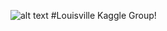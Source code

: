 ![alt text](https://kaggle2.blob.core.windows.net/competitions/kaggle/3136/media/kaggle-transparent.svg "Louisville Kaggle Competitors")
#Louisville Kaggle Group!
